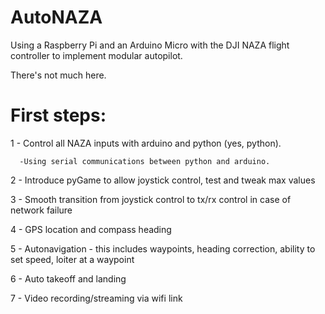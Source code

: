 AutoNAZA
========

Using a Raspberry Pi and an Arduino Micro with the DJI NAZA flight controller to implement modular autopilot.

There's not much here.

First steps:
============

1 - Control all NAZA inputs with arduino and python (yes, python).

      -Using serial communications between python and arduino.
      
2 - Introduce pyGame to allow joystick control, test and tweak max values

3 - Smooth transition from joystick control to tx/rx control in case of network failure

4 - GPS location and compass heading

5 - Autonavigation - this includes waypoints, heading correction, ability to set speed, loiter at a waypoint

6 - Auto takeoff and landing

7 - Video recording/streaming via wifi link
